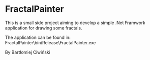 # FractalPainter

This is a small side project aiming to develop a simple .Net Framwork application for drawing some fractals.

The application can be found in: FractalPainter\bin\Release\FractalPainter.exe

By Bartłomiej Ciwiński
